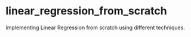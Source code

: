 # linear_regression_from_scratch
Implementing Linear Regression from scratch using different techniques.
